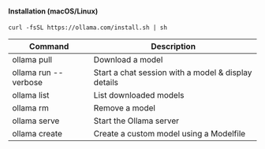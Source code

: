 
#### Installation (macOS/Linux)
`curl -fsSL https://ollama.com/install.sh | sh`

| Command	| Description |
| -----------|-------------|
| ollama pull <model>	| Download a model |
| ollama run <model> --verbose | Start a chat session with a model & display details |
| ollama list	| List downloaded models|
| ollama rm <model>	| Remove a model|
| ollama serve	| Start the Ollama server|
| ollama create	| Create a custom model using a Modelfile|